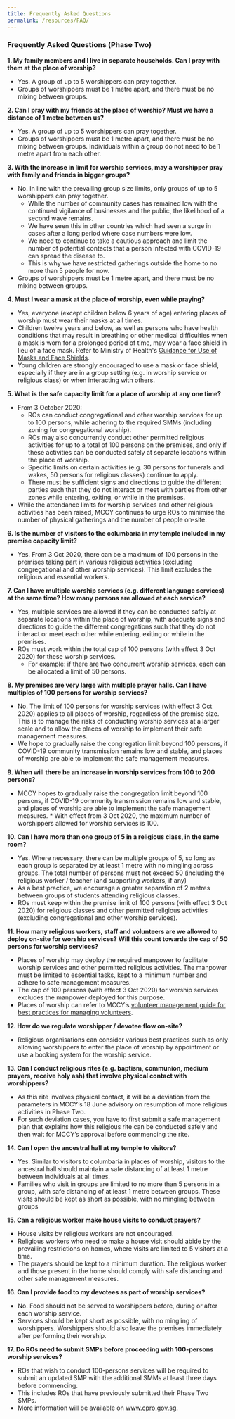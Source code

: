 ```yaml
---
title: Frequently Asked Questions
permalink: /resources/FAQ/
---
```


### Frequently Asked Questions (Phase Two)

**1. My family members and I live in separate households. Can I pray with them at the place of worship?**
  * Yes. A group of up to 5 worshippers can pray together.
  * Groups of worshippers must be 1 metre apart, and there must be no mixing between groups.

**2. Can I pray with my friends at the place of worship? Must we have a distance of 1 metre between us?**
  * Yes. A group of up to 5 worshippers can pray together.
  * Groups of worshippers must be 1 metre apart, and there must be no mixing between groups. Individuals within a group do not need to be 1 metre apart from each other. 
  
**3. With the increase in limit for worship services, may a worshipper pray with family and friends in bigger groups?**
  * No. In line with the prevailing group size limits, only groups of up to 5 worshippers can pray together.
    * While the number of community cases has remained low with the continued vigilance of businesses and the public, the likelihood of a second wave remains.
    * We have seen this in other countries which had seen a surge in cases after a long period where case numbers were low. 
    * We need to continue to take a cautious approach and limit the number of potential contacts that a person infected with COVID-19 can spread the disease to. 
    * This is why we have restricted gatherings outside the home to no more than 5 people for now.  
  * Groups of worshippers must be 1 metre apart, and there must be no mixing between groups.

**4. Must I wear a mask at the place of worship, even while praying?**
  * Yes, everyone (except children below 6 years of age) entering places of worship must wear their masks at all times.
  * Children twelve years and below, as well as persons who have health conditions that may result in breathing or other medical difficulties when a mask is worn for a prolonged period of time, may wear a face shield in lieu of a face mask. Refer to Ministry of Health's [Guidance for Use of Masks and Face Shields](https://www.moh.gov.sg/news-highlights/details/guidance-for-use-of-masks-and-face-shields).
  * Young children are strongly encouraged to use a mask or face shield, especially if they are in a group setting (e.g. in worship service or religious class) or when interacting with others. 
  
**5. What is the safe capacity limit for a place of worship at any one time?**
  * From 3 October 2020: 
    * ROs can conduct congregational and other worship services for up to 100 persons, while adhering to the required SMMs (including zoning for congregational worship).
    * ROs may also concurrently conduct other permitted religious activities for up to a total of 100 persons on the premises, and only if these activities can be conducted safely at separate locations within the place of worship. 
    * Specific limits on certain activities (e.g. 30 persons for funerals and wakes, 50 persons for religious classes) continue to apply. 
    * There must be sufficient signs and directions to guide the different parties such that they do not interact or meet with parties from other zones while entering, exiting, or while in the premises. 
  * While the attendance limits for worship services and other religious activities has been raised, MCCY continues to urge ROs to minimise the number of physical gatherings and the number of people on-site. 

**6. Is the number of visitors to the columbaria in my temple included in my premise capacity limit?**
  *	Yes. From 3 Oct 2020, there can be a maximum of 100 persons in the premises taking part in various religious activities (excluding congregational and other worship services). This limit excludes the religious and essential workers. 

**7. Can I have multiple worship services (e.g. different language services) at the same time? How many persons are allowed at each service?**
  * Yes, multiple services are allowed if they can be conducted safely at separate locations within the place of worship, with adequate signs and directions to guide the different congregations such that they do not interact or meet each other while entering, exiting or while in the premises. 
  * ROs must work within the total cap of 100 persons (with effect 3 Oct 2020) for these worship services. 
    * For example: if there are two concurrent worship services, each can be allocated a limit of 50 persons.

**8. My premises are very large with multiple prayer halls. Can I have multiples of 100 persons for worship services?**
  * No. The limit of 100 persons for worship services (with effect 3 Oct 2020) applies to all places of worship, regardless of the premise size. This is to manage the risks of conducting worship services at a larger scale and to allow the places of worship to implement their safe management measures.
  * We hope to gradually raise the congregation limit beyond 100 persons, if COVID-19 community transmission remains low and stable, and places of worship are able to implement the safe management measures.  

**9. When will there be an increase in worship services from 100 to 200 persons?**
  * MCCY hopes to gradually raise the congregation limit beyond 100 persons, if COVID-19 community transmission remains low and stable, and places of worship are able to implement the safe management measures.   * With effect from 3 Oct 2020, the maximum number of worshippers allowed for worship services is 100.

**10. Can I have more than one group of 5 in a religious class, in the same room?**
  * Yes. Where necessary, there can be multiple groups of 5, so long as each group is separated by at least 1 metre with no mingling across groups. The total number of persons must not exceed 50 (including the religious worker / teacher  (and supporting workers, if any)
  * As a best practice, we encourage a greater separation of 2 metres between groups of students attending religious classes.
  * ROs must keep within the premise limit of 100 persons (with effect 3 Oct 2020) for religious classes and other permitted religious activities (excluding congregational and other worship services). 

**11. How many religious workers, staff and volunteers are we allowed to deploy on-site for worship services? Will this count towards the cap of 50 persons for worship services?**
  * Places of worship may deploy the required manpower to facilitate worship services and other permitted religious activities. The manpower must be limited to essential tasks, kept to a minimum number and adhere to safe management measures. 
  * The cap of 100 persons (with effect 3 Oct 2020) for worship services excludes the manpower deployed for this purpose.
  * Places of worship can refer to MCCY’s [volunteer management guide for best practices for managing volunteers](https://www.mccy.gov.sg/about-us/news-and-resources/press-statements/2020/jun/Guidelines-for-volunteer-management-during-covid19-pandemic-2).

**12. How do we regulate worshipper / devotee flow on-site?**
  * Religious organisations can consider various best practices such as only allowing worshippers to enter the place of worship by appointment or use a booking system for the worship service. 
  
**13. Can I conduct religious rites (e.g. baptism, communion, medium prayers, receive holy ash) that involve physical contact with worshippers?**
  * As this rite involves physical contact, it will be a deviation from the parameters in MCCY’s 18 June advisory on resumption of more religious activities in Phase Two. 
  * For such deviation cases, you have to first submit a safe management plan that explains how this religious rite can be conducted safely and then wait for MCCY’s approval before commencing the rite.  

**14. Can I open the ancestral hall at my temple to visitors?**
  * Yes. Similar to visitors to columbaria in places of worship, visitors to the ancestral hall should maintain a safe distancing of at least 1 metre between individuals at all times. 
  * Families who visit in groups are limited to no more than 5 persons in a group, with safe distancing of at least 1 metre between groups. These visits should be kept as short as possible, with no mingling between groups

**15. Can a religious worker make house visits to conduct prayers?**
  * House visits by religious workers are not encouraged. 
  * Religious workers who need to make a house visit should abide by the prevailing restrictions on homes, where visits are limited to 5 visitors at a time. 
  * The prayers should be kept to a minimum duration. The religious worker and those present in the home should comply with safe distancing and other safe management measures.

**16. Can I provide food to my devotees as part of worship services?**
  * No. Food should not be served to worshippers before, during or after each worship service. 
  * Services should be kept short as possible, with no mingling of worshippers. Worshippers should also leave the premises immediately after performing their worship. 
  
**17. Do ROs need to submit SMPs before proceeding with 100-persons worship services?**
  * ROs that wish to conduct 100-persons services will be required to submit an updated SMP with the additional SMMs at least three days before commencing.
  * This includes ROs that have previously submitted their Phase Two SMPs.
  * More information will be available on www.cpro.gov.sg. 
